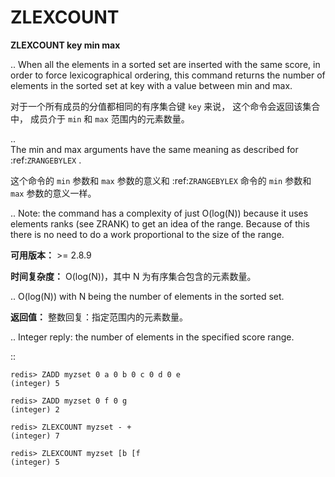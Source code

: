 # ZLEXCOUNT


**ZLEXCOUNT key min max**

..
    When all the elements in a sorted set are inserted with the same score,
    in order to force lexicographical ordering,
    this command returns the number of elements in the sorted set 
    at key with a value between min and max.

对于一个所有成员的分值都相同的有序集合键 ``key`` 来说，
这个命令会返回该集合中，
成员介于 ``min`` 和 ``max`` 范围内的元素数量。

..  
    The min and max arguments have the same meaning as described for :ref:`ZRANGEBYLEX` .

这个命令的 ``min`` 参数和 ``max`` 参数的意义和 :ref:`ZRANGEBYLEX` 命令的 ``min`` 参数和 ``max`` 参数的意义一样。

..
    Note: the command has a complexity of just O(log(N)) 
          because it uses elements ranks (see ZRANK) to get an idea of the range.
          Because of this there is no need to do a work proportional to the size of the range.


**可用版本：**
    >= 2.8.9


**时间复杂度：**
    O(log(N))，其中 N 为有序集合包含的元素数量。

..  O(log(N)) with N being the number of elements in the sorted set.


**返回值：**
    整数回复：指定范围内的元素数量。

..  Integer reply: the number of elements in the specified score range.

::

    redis> ZADD myzset 0 a 0 b 0 c 0 d 0 e
    (integer) 5

    redis> ZADD myzset 0 f 0 g
    (integer) 2

    redis> ZLEXCOUNT myzset - +
    (integer) 7

    redis> ZLEXCOUNT myzset [b [f
    (integer) 5
